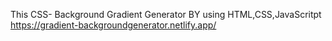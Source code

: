 This CSS- Background Gradient Generator BY using HTML,CSS,JavaScritpt
https://gradient-backgroundgenerator.netlify.app/
